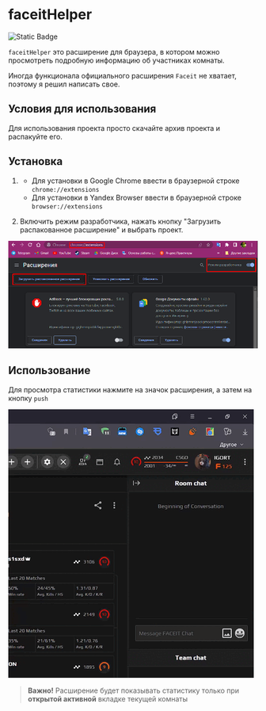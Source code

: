 # faceitHelper
<img alt="Static Badge" src="https://img.shields.io/badge/extension-faceitHelper-brightgreen?logo=javascript">

`faceitHelper` это расширение для браузера, в котором можно просмотреть подробную информацию об участниках комнаты.

Иногда функционала официального расширения `Faceit` не хватает, поэтому я решил написать свое.

## Условия для использования
Для использования проекта просто скачайте архив проекта и распакуйте его.

## Установка

1. * Для установки в Google Chrome ввести в браузерной строке `chrome://extensions`
   * Для установки в Yandex Browser ввести в браузерной строке `browser://extensions`

2. Включить режим разработчика, нажать кнопку "Загрузить распакованное расширение" и выбрать проект.

<img src="instruction.png"></a>

## Использование
Для просмотра статистики нажмите на значок расширения, а затем на кнопку `push`

<img src="example .gif"></a>

> **Важно!** Расширение будет показывать статистику только при **открытой активной** вкладке текущей комнаты